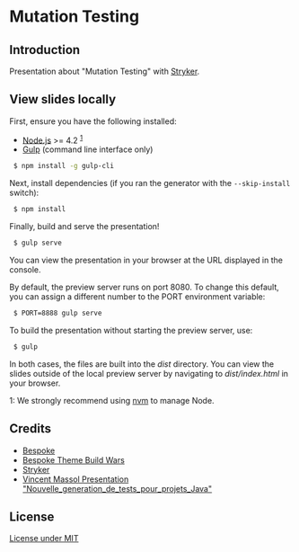 # Mutation Testing

## Introduction

Presentation about "Mutation Testing" with [Stryker](https://stryker-mutator.io/).


## View slides locally

First, ensure you have the following installed:

* [Node.js](https://nodejs.org/en/) >= 4.2 <sup>[1](#myfootnote1)</sup>
* [Gulp](https://gulpjs.com/) (command line interface only)

```bash
 $ npm install -g gulp-cli
```

Next, install dependencies (if you ran the generator with the `--skip-install` switch):

```bash
 $ npm install
```

Finally, build and serve the presentation!

```bash
 $ gulp serve
```

You can view the presentation in your browser at the URL displayed in the console.

By default, the preview server runs on port 8080.
To change this default, you can assign a different number to the PORT environment variable:

```bash
 $ PORT=8888 gulp serve
```

To build the presentation without starting the preview server, use:

```bash
 $ gulp
```

In both cases, the files are built into the *dist* directory.
You can view the slides outside of the local preview server by navigating to *dist/index.html* in your browser.

<a name="myfootnote1">1</a>: We strongly recommend using [nvm](https://github.com/creationix/nvm) to manage Node.


## Credits

* [Bespoke](https://github.com/bespokejs/bespoke)
* [Bespoke Theme Build Wars](https://github.com/akatopo/bespoke-theme-build-wars)
* [Stryker](https://stryker-mutator.io/)
* [Vincent Massol Presentation "Nouvelle_generation_de_tests_pour_projets_Java"](https://cfp.devoxx.fr/2018/talk/OCF-8843/Nouvelle_generation_de_tests_pour_projets_Java)

## License

[License under MIT](./LICENSE)


